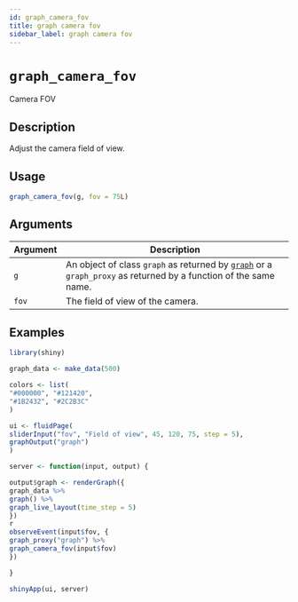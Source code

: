 ```yaml
---
id: graph_camera_fov
title: graph camera fov
sidebar_label: graph camera fov
---
```


# `graph_camera_fov`

Camera FOV


## Description

Adjust the camera field of view.


## Usage

```r
graph_camera_fov(g, fov = 75L)
```


## Arguments

Argument      |Description
------------- |----------------
`g`     |     An object of class `graph` as returned by [`graph`](#graph) or a `graph_proxy`  as returned by a function of the same name.
`fov`     |     The field of view of the camera.


## Examples

```r
library(shiny)

graph_data <- make_data(500)

colors <- list(
"#000000", "#121420",
"#1B2432", "#2C2B3C"
)

ui <- fluidPage(
sliderInput("fov", "Field of view", 45, 120, 75, step = 5),
graphOutput("graph")
)

server <- function(input, output) {

output$graph <- renderGraph({
graph_data %>%
graph() %>%
graph_live_layout(time_step = 5)
})
r
observeEvent(input$fov, {
graph_proxy("graph") %>%
graph_camera_fov(input$fov)
})

}

shinyApp(ui, server)
```


